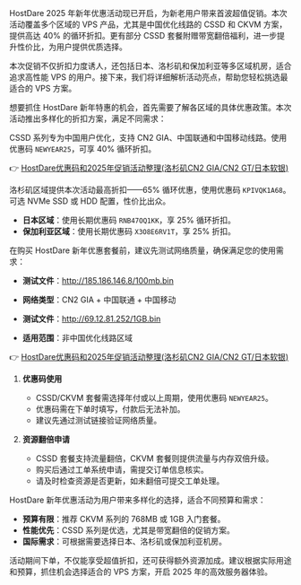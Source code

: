 
HostDare 2025 年新年优惠活动现已开启，为新老用户带来首波超值促销。本次活动覆盖多个区域的 VPS 产品，尤其是中国优化线路的 CSSD 和 CKVM 方案，提供高达 40% 的循环折扣。更有部分 CSSD 套餐附赠带宽翻倍福利，进一步提升性价比，为用户提供优质选择。

本次促销不仅折扣力度诱人，还包括日本、洛杉矶和保加利亚等多区域机房，适合追求高性能 VPS 的用户。接下来，我们将详细解析活动亮点，帮助您轻松挑选最适合的 VPS 方案。


想要抓住 HostDare 新年特惠的机会，首先需要了解各区域的具体优惠政策。本次活动推出多样化的折扣方案，满足不同需求：



CSSD 系列专为中国用户优化，支持 CN2 GIA、中国联通和中国移动线路。使用优惠码 `NEWYEAR25`，可享 40% 循环折扣。

👉 [HostDare优惠码和2025年促销活动整理(洛杉矶CN2 GIA/CN2 GT/日本软银)](https://bit.ly/hostdare)



洛杉矶区域提供本次活动最高折扣——65% 循环优惠，使用优惠码 `KPIVQK1A68`。可选 NVMe SSD 或 HDD 配置，性价比出众。


- **日本区域**：使用长期优惠码 `RNB47OQ1KK`，享 25% 循环折扣。  
- **保加利亚区域**：使用长期优惠码 `X3O8E6RV1T`，享 25% 折扣。


在购买 HostDare 新年优惠套餐前，建议先测试网络质量，确保满足您的使用需求：


- **测试文件**：http://185.186.146.8/100mb.bin  
- **网络类型**：CN2 GIA + 中国联通 + 中国移动


- **测试文件**：http://69.12.81.252/1GB.bin  
- **适用范围**：非中国优化线路区域

👉 [HostDare优惠码和2025年促销活动整理(洛杉矶CN2 GIA/CN2 GT/日本软银)](https://bit.ly/hostdare)



1. **优惠码使用**  
   - CSSD/CKVM 套餐需选择年付或以上周期，使用优惠码 `NEWYEAR25`。  
   - 优惠码需在下单时填写，付款后无法补加。  
   - 建议先通过测试链接验证网络质量。

2. **资源翻倍申请**  
   - CSSD 套餐支持流量翻倍，CKVM 套餐则提供流量与内存双倍升级。  
   - 购买后通过工单系统申请，需提交订单信息核实。  
   - 请及时检查资源是否更新，如未翻倍可提交工单处理。


HostDare 新年优惠活动为用户带来多样化的选择，适合不同预算和需求：

- **预算有限**：推荐 CKVM 系列的 768MB 或 1GB 入门套餐。  
- **性能优先**：CSSD 系列是优选，尤其是带宽翻倍的促销方案。  
- **国际需求**：可根据需要选择日本、洛杉矶或保加利亚机房。

活动期间下单，不仅能享受超值折扣，还可获得额外资源加成。建议根据实际用途和预算，抓住机会选择适合的 VPS 方案，开启 2025 年的高效服务器体验。
